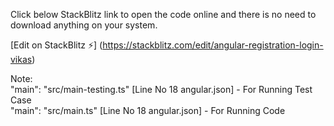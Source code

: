 Click below StackBlitz link to open the code online and there is no need to download anything on your system.

[Edit on StackBlitz ⚡️]
(https://stackblitz.com/edit/angular-registration-login-vikas)

Note: <br/>
"main": "src/main-testing.ts" [Line No 18 angular.json]  - For Running Test Case  <br/>
"main": "src/main.ts"  [Line No 18 angular.json]  - For Running Code
